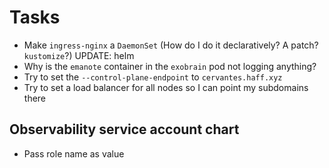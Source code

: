 # Tasks
* Make `ingress-nginx` a `DaemonSet` (How do I do it declaratively? A patch? `kustomize`?) UPDATE: helm
* Why is the `emanote` container in the `exobrain` pod not logging anything?
* Try to set the `--control-plane-endpoint` to `cervantes.haff.xyz`
* Try to set a load balancer for all nodes so I can point my subdomains there

## Observability service account chart
* Pass role name as value
